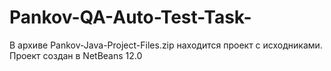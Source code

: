 # Pankov-QA-Auto-Test-Task-
В архиве Pankov-Java-Project-Files.zip находится проект с исходниками. Проект создан в NetBeans 12.0
